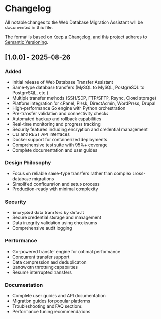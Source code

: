 # Changelog

All notable changes to the Web Database Migration Assistant will be documented in this file.

The format is based on [Keep a Changelog](https://keepachangelog.com/en/1.0.0/),
and this project adheres to [Semantic Versioning](https://semver.org/spec/v2.0.0.html).

## [1.0.0] - 2025-08-26

### Added
- Initial release of Web Database Transfer Assistant
- Same-type database transfers (MySQL to MySQL, PostgreSQL to PostgreSQL, etc.)
- Multiple transfer methods (SSH/SCP, FTP/SFTP, Rsync, Cloud storage)
- Platform integration for cPanel, Plesk, DirectAdmin, WordPress, Drupal
- High-performance Go engine with Python orchestration
- Pre-transfer validation and connectivity checks
- Automated backup and rollback capabilities
- Real-time monitoring and progress tracking
- Security features including encryption and credential management
- CLI and REST API interfaces
- Docker support for containerized deployments
- Comprehensive test suite with 95%+ coverage
- Complete documentation and user guides

### Design Philosophy
- Focus on reliable same-type transfers rather than complex cross-database migrations
- Simplified configuration and setup process
- Production-ready with minimal complexity

### Security
- Encrypted data transfers by default
- Secure credential storage and management
- Data integrity validation using checksums
- Comprehensive audit logging

### Performance
- Go-powered transfer engine for optimal performance
- Concurrent transfer support
- Data compression and deduplication
- Bandwidth throttling capabilities
- Resume interrupted transfers

### Documentation
- Complete user guides and API documentation
- Migration guides for popular platforms
- Troubleshooting and FAQ sections
- Performance tuning recommendations